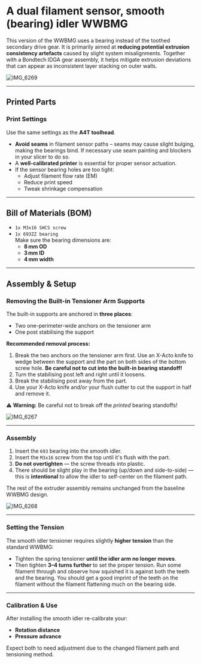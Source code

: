 # A dual filament sensor, smooth (bearing) idler WWBMG

This version of the WWBMG uses a bearing instead of the toothed secondary drive gear. It is primarily aimed at **reducing potential extrusion consistency artefacts** caused by slight system misalignments. Together with a Bondtech IDGA gear assembly, it helps mitigate extrusion deviations that can appear as inconsistent layer stacking on outer walls.

![IMG_6269](https://github.com/user-attachments/assets/c03596f7-6137-4dd8-81d7-a0ae45402238)

---

## Printed Parts

### Print Settings

Use the same settings as the **A4T toolhead**.

- **Avoid seams** in filament sensor paths – seams may cause slight bulging, making the bearings bind. If necessary use seam painting and blockers in your slicer to do so.
- A **well-calibrated printer** is essential for proper sensor actuation.
- If the sensor bearing holes are too tight:
  - Adjust filament flow rate (EM)
  - Reduce print speed
  - Tweak shrinkage compensation

---

## Bill of Materials (BOM)

- `1x M3x16 SHCS screw`
- `1x 693ZZ bearing`  
  Make sure the bearing dimensions are:
  - **8 mm OD**
  - **3 mm ID**
  - **4 mm width**

---

## Assembly & Setup

### Removing the Built-in Tensioner Arm Supports

The built-in supports are anchored in **three places**:
- Two one-perimeter-wide anchors on the tensioner arm
- One post stabilising the support

**Recommended removal process:**
1. Break the two anchors on the tensioner arm first. Use an X-Acto knife to wedge between the support and the part on both sides of the bottom screw hole. **Be careful not to cut into the built-in bearing standoff!**
2. Turn the stabilising post left and right until it loosens.
3. Break the stabilising post away from the part.
4. Use your X-Acto knife and/or your flush cutter to cut the support in half and remove it.

⚠️ **Warning:** Be careful not to break off the *printed* bearing standoffs!

![IMG_6267](https://github.com/user-attachments/assets/30d1a09b-187c-461d-9364-0b56dbf5f044)

---

### Assembly

1. Insert the `693` bearing into the smooth idler.
2. Insert the `M3x16` screw from the top until it's flush with the part.
3. **Do not overtighten** — the screw threads into plastic.
4. There should be slight play in the bearing (up/down and side-to-side) — this is **intentional** to allow the idler to self-center on the filament path.

The rest of the extruder assembly remains unchanged from the baseline WWBMG design.

![IMG_6268](https://github.com/user-attachments/assets/87bba57e-211b-48a9-8bc9-223df750efe3)


---

### Setting the Tension

The smooth idler tensioner requires slightly **higher tension** than the standard WWBMG:

- Tighten the spring tensioner **until the idler arm no longer moves**.
- Then tighten **3–4 turns further** to set the proper tension. Run some filament through and observe how squished it is against both the teeth and the bearing. You should get a good imprint of the teeth on the filament without the filament flattening much on the bearing side.

---

### Calibration & Use

After installing the smooth idler re-calibrate your:
  - **Rotation distance**
  - **Pressure advance**

Expect both to need adjustment due to the changed filament path and tensioning method.
